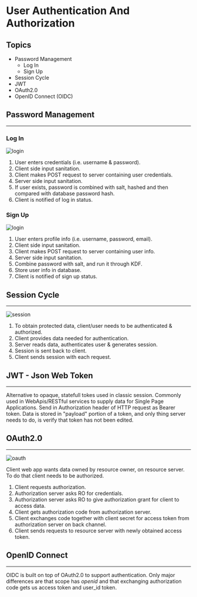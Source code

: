 # User Authentication And Authorization

## Topics
* Password Management
  * Log In
  * Sign Up
* Session Cycle
* JWT
* OAuth2.0
* OpenID Connect (OIDC)
## Password Management
----------
### Log In
![login](Diagrams/LogIn.svg)
1. User enters credentials (i.e. username & password).
2. Client side input sanitation.
3. Client makes POST request to server containing user credentials.
4. Server side input sanitation.
5. If user exists, password is combined with salt, hashed and then compared with database password hash.
6. Client is notified of log in status.
### Sign Up
![login](Diagrams/SignUp.svg)
1. User enters profile info (i.e. username, password, email).
2. Client side input sanitation.
3. Client makes POST request to server containing user info.
2. Server side input sanitation.
3. Combine password with salt, and run it through KDF.
4. Store user info in database.
5. Client is notified of sign up status.
## Session Cycle
----------
![session](Diagrams/SessionCycle.svg)
1. To obtain protected data, client/user needs to be authenticated & authorized.
2. Client provides data needed for authentication.
3. Server reads data, authenticates user & generates session.
4. Session is sent back to client.
5. Client sends session with each request.
## JWT - Json Web Token
----------
Alternative to opaque, statefull tokes used in classic session. Commonly used in WebApis/RESTful services to supply data for Single Page Applications. Send in Authorization header of HTTP request as Bearer token. Data is stored in "payload" portion of a token, and only thing server needs to do, is verify that token has not been edited.
## OAuth2.0
----------
![oauth](Diagrams/OAuth.svg)

Client web app wants data owned by resource owner, on resource server. To do that client needs to be authorized.
1. Client requests authorization.
2. Authorization server asks RO for credentials.
3. Authorization server asks RO to give authorization grant for client to access data.
4. Client gets authorization code from authorization server.
5. Client exchanges code together with client secret for access token from authorization server on back channel.
6. Client sends requests to resource server with newly obtained access token.
## OpenID Connect
----------
OIDC is built on top of OAuth2.0 to support authentication. Only major differences are that scope has *openid* and that exchanging authorization code gets us access token and user_id token.